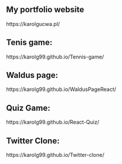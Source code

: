 <h2>My portfolio website</h2> <p>https://karolgucwa.pl/</p>
<h2>Tenis game:</h2> <p>https://karolg99.github.io/Tennis-game/</p>
<h2>Waldus page:</h2> <p>https://karolg99.github.io/WaldusPageReact/</p>
<h2>Quiz Game:</h2> <p>https://karolg99.github.io/React-Quiz/</p>
<h2>Twitter Clone:</h2> <p>https://karolg99.github.io/Twitter-clone/</p>


<!---
KarolG99/KarolG99 is a ✨ special ✨ repository because its `README.md` (this file) appears on your GitHub profile.
You can click the Preview link to take a look at your changes.
--->
